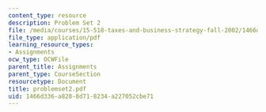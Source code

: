 ```yaml
---
content_type: resource
description: Problem Set 2
file: /media/courses/15-518-taxes-and-business-strategy-fall-2002/1466d336a8288d718234a227052cbe71_problemset2.pdf
file_type: application/pdf
learning_resource_types:
- Assignments
ocw_type: OCWFile
parent_title: Assignments
parent_type: CourseSection
resourcetype: Document
title: problemset2.pdf
uid: 1466d336-a828-8d71-8234-a227052cbe71
---
```

